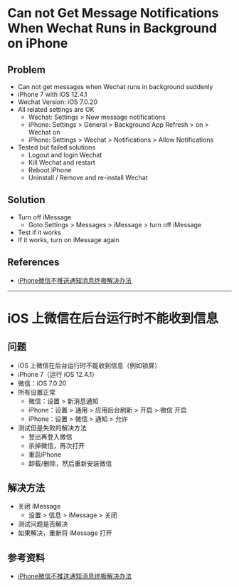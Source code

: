 # Can not Get Message Notifications When Wechat Runs in Background on iPhone

## Problem
* Can not get messages when Wechat runs in background suddenly
* iPhone 7 with iOS 12.4.1
* Wechat Version: iOS 7.0.20
* All related settings are OK
  * Wechat: Settings > New message notifications
  * iPhone: Settings > General > Background App Refresh > on > Wechat on
  * iPhone: Settings > Wechat > Notifications > Allow Notifications
* Tested but failed solutions
  * Logout and login Wechat
  * Kill Wechat and restart
  * Reboot iPhone
  * Uninstall / Remove and re-install Wechat

## Solution
* Turn off iMessage
  * Goto Settings > Messages > iMessage > turn off iMessage
* Test if it works
* If it works, turn on iMessage again

## References
* [iPhone微信不推送通知消息终极解决办法](https://zhuanlan.zhihu.com/p/143579895)

--------

# iOS 上微信在后台运行时不能收到信息

## 问题
* iOS 上微信在后台运行时不能收到信息（例如锁屏）
* iPhone 7（运行 iOS 12.4.1）
* 微信：iOS 7.0.20
* 所有设置正常
  * 微信：设置 > 新消息通知
  * iPhone：设置 > 通用 > 应用后台刷新 > 开启 > 微信 开启
  * iPhone：设置 > 微信 > 通知 > 允许
* 测试但是失败的解决方法
  * 登出再登入微信
  * 杀掉微信，再次打开
  * 重启iPhone
  * 卸载/删除，然后重新安装微信

## 解决方法
* 关闭 iMessage
  * 设置 > 信息 > iMessage > 关闭
* 测试问题是否解决
* 如果解决，重新将 iMessage 打开

## 参考资料
* [iPhone微信不推送通知消息终极解决办法](https://zhuanlan.zhihu.com/p/143579895)
